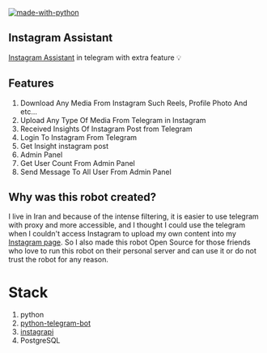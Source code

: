 [![made-with-python](https://img.shields.io/badge/Made%20with-Python-1f425f.svg)](https://www.python.org/)

## Instagram Assistant

[Instagram Assistant](https://t.me/InstagramAssistantRobot) in telegram with extra feature 💡

## Features

1. Download Any Media From Instagram Such Reels, Profile Photo And etc...
2. Upload Any Type Of Media From Telegram in Instagram
3. Received Insights Of Instagram Post from Telegram
4. Login To Instagram From Telegram
5. Get Insight instagram post
6. Admin Panel
7. Get User Count From Admin Panel
8. Send Message To All User From Admin Panel

## Why was this robot created?

I live in Iran and because of the intense filtering,
it is easier to use telegram with proxy and more
accessible, and I thought I could use the telegram
when I couldn't access Instagram to upload my own
content into my [Instagram page](https://www.instagram.com/barnamenevisiinsta).
So I also made this robot Open Source for those
friends who love to run this robot on their
personal server and can use it or do not trust
the robot for any reason.

# Stack

1. python
2. [python-telegram-bot](https://python-telegram-bot.org/)
3. [instagrapi](https://github.com/adw0rd/instagrapi)
4. PostgreSQL
